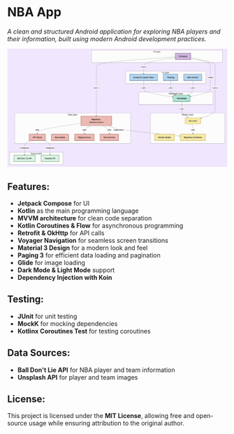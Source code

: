 # NBA App
*A clean and structured Android application for exploring NBA players and their information, built using modern Android development practices.*

![NBA Diagram](diagram/nba_diagram.png)

## Features:
- **Jetpack Compose** for UI  
- **Kotlin** as the main programming language  
- **MVVM architecture** for clean code separation  
- **Kotlin Coroutines & Flow** for asynchronous programming  
- **Retrofit & OkHttp** for API calls  
- **Voyager Navigation** for seamless screen transitions  
- **Material 3 Design** for a modern look and feel  
- **Paging 3** for efficient data loading and pagination  
- **Glide** for image loading  
- **Dark Mode & Light Mode** support  
- **Dependency Injection with Koin**

## Testing:
- **JUnit** for unit testing
- **MockK** for mocking dependencies
- **Kotlinx Coroutines Test** for testing coroutines

## Data Sources:
- **Ball Don't Lie API** for NBA player and team information
- **Unsplash API** for player and team images

## License:
This project is licensed under the **MIT License**, allowing free and open-source usage while ensuring attribution to the original author.

